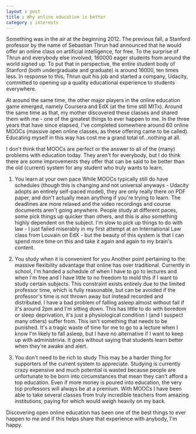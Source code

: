 ```yaml
---
layout : post
title : Why online education is better
category : interests
---
```


Something was in the air at the beginning 2012. The previous fall, a Stanford professor by the name of Sebastian Thrun had announced that he would offer an online class on artificial intelligence, for free. To the surprise of Thrun and everybody else involved, 160000 eager students from around the world signed up. To put that in perspective, the entire student body of Stanford (both undergraduate and graduate) is around 16000, ten times less. In response to this, Thrun quit his job and started a company, Udacity, committed to opening up a quality educational experience to students everywhere.

At around the same time, the other major players in the online education game emerged, namely Coursera and EdX (at the time still MITx). Around the same time as that, my mother discovered these classes and shared them with me - one of the greatest things to ever happen to me. In the three years that have since elapsed, I've completed somewhere around 60 online MOOCs (massive open online classes, as these offering came to be called). Educating myself in this way has cost me a grand total of...nothing at all.

I don't think that MOOCs are perfect or the answer to all of the (many) problems with education today. They aren't for everybody, but I do think there are some improvements they offer that can be said to be better than the old (current) system for any student who truly wants to learn.

1. You learn at your own pace
While MOOCs typically still do have schedules (though this is changing and not universal anyways - Udacity adopts an entirely self-paced model), they are only really there on PDF paper, and don't actually mean anything if you're trying to learn. The deadlines are more relaxed and the video recordings and course documents aren't going anywhere. People study at different paces, some pick things up quicker than others, and this is also something highly dependent on the subject. I'm slow to pick up things to do with law - I just failed miserably in my first attempt at an International Law class from Louvain on EdX - but the beauty of this system is that I can spend more time on this and take it again and again to my brain's content.

2. You study when it is convenient for you
Another point pertaining to the massive flexibility advantage that online has over traditional. Currently in school, I'm handed a schedule of when I have to go to lectures and when I'm free and I have little to no freedom to mold this if I want to study certain subjects. This constraint exists entirely due to the limited professor time, which is fully reasonable, but can be avoided if the professor's time is not thrown away but instead recorded and distributed. I have a bad problem of falling asleep almost without fail if it's around 2pm and I'm sitting down. This has little to do with boredom or sleep deprivation, it's just a physiological condition I (and I suspect many others) suffer from. This isn't something that needs to be punished. It's a tragic waste of time for me to go to a lecture when I know I'm likely to fall asleep, but I have no alternative if I want to keep up with administrivia. It goes without saying that students learn better when they're awake and alert.

3. You don't need to be rich to study
This may be a harder thing for supporters of the current system to appreciate. Studying is currently crazy expensive and much potential is wasted because people are unfortunate to be born into circumstances that mean they can't afford a top education. Even if more money is poured into education, the very top professors will always be at a premium. With MOOCs I have been able to take several classes from truly incredible teachers from amazing institutions, paying for which would weigh heavily on my back.

Discovering open online education has been one of the best things to ever happen to me and if this helps share that experience with anybody, I'm happy.
